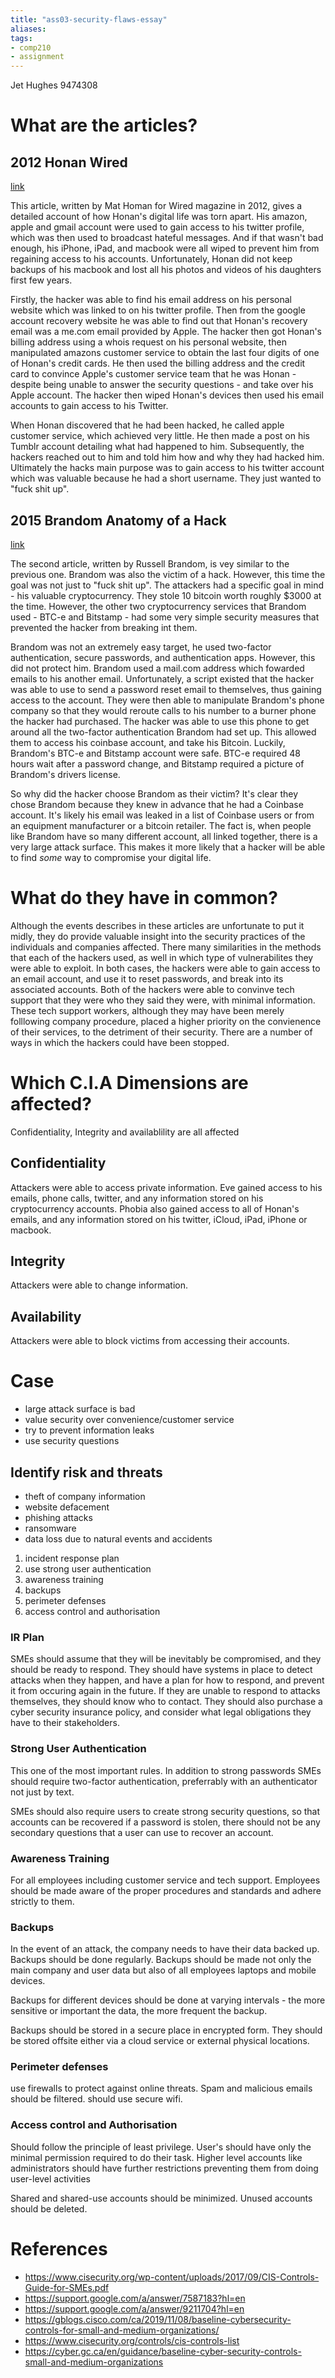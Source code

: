 ```yaml
---
title: "ass03-security-flaws-essay"
aliases: 
tags: 
- comp210
- assignment
---
```


Jet Hughes 9474308

# What are the articles?
## 2012 Honan Wired
[link](https://blackboard.otago.ac.nz/bbcswebdav/pid-2956926-dt-content-rid-18904224_1/xid-18904224_1)

This article, written by Mat Homan for Wired magazine in 2012, gives a detailed account of how Honan's digital life was torn apart. His amazon, apple and gmail account were used to gain access to his twitter profile, which was then used to broadcast hateful messages. And if that wasn't bad enough, his iPhone, iPad, and macbook were all wiped to prevent him from regaining access to his accounts. Unfortunately, Honan did not keep backups of his macbook and lost all his photos and videos of his daughters first few years. 

Firstly, the hacker was able to find his email address on his personal website which was linked to on his twitter profile. Then from the google account recovery website he was able to find out that Honan's recovery email was a me.com email provided by Apple. The hacker then got Honan's billing address using a whois request on his personal website, then manipulated amazons customer service to obtain the last four digits of one of Honan's credit cards. He then used the billing address and the credit card to convince Apple's customer service team that he was Honan - despite being unable to answer the security questions - and take over his Apple account. The hacker then wiped Honan's devices then used his email accounts to gain access to his Twitter.  

When Honan discovered that he had been hacked, he called apple customer service, which achieved very little. He then made a post on his Tumblr account detailing what had happened to him. Subsequently, the hackers reached out to him and told him how and why they had hacked him. Ultimately the hacks main purpose was to gain access to his twitter account which was valuable because he had a short username. They just wanted to "fuck shit up".

## 2015 Brandom Anatomy of a Hack
[link](https://blackboard.otago.ac.nz/bbcswebdav/pid-2956926-dt-content-rid-18904225_1/xid-18904225_1)

The second article, written by Russell Brandom, is vey similar to the previous one. Brandom was also the victim of a hack. However, this time the goal was not just to "fuck shit up". The attackers had a specific goal in mind - his valuable cryptocurrency. They stole 10 bitcoin worth roughly $3000 at the time. However, the other two cryptocurrency services that Brandom used - BTC-e and Bitstamp - had some very simple security measures that prevented the hacker from breaking int them. 

Brandom was not an extremely easy target, he used two-factor authentication, secure passwords, and authentication apps. However, this did not protect him. Brandom used a mail.com address which fowarded emails to his another email. Unfortunately, a script existed that the hacker was able to use to send a password reset email to themselves, thus gaining access to the account. They were then able to manipulate Brandom's phone company so that they would reroute calls to his number to a burner phone the hacker had purchased. The hacker was able to use this phone to get around all the two-factor authentication Brandom had set up. This allowed them to access his coinbase account, and take his Bitcoin. Luckily, Brandom's BTC-e and Bitstamp account were safe. BTC-e required 48 hours wait after a password change, and Bitstamp required a picture of Brandom's drivers license. 

So why did the hacker choose Brandom as their victim? It's clear they chose Brandom because they knew in advance that he had a Coinbase account. It's likely his email was leaked in a list of Coinbase users or from an equipment manufacturer or a bitcoin retailer. The fact is, when people like Brandom have so many different account, all linked together, there is a very large attack surface. This makes it more likely that a hacker will be able to find *some* way to compromise your digital life.

# What do they have in common?
Although the events describes in these articles are unfortunate to put it midly, they do provide valuable insight into the security practices of the individuals and companies affected. There many similarities in the methods that each of the hackers used, as well in which type of vulnerabilites they were able to exploit. In both cases, the hackers were able to gain access to an email account, and use it to reset passwords, and break into its associated accounts. Both of the hackers were able to convinve tech support that they were who they said they were, with minimal information. These tech support workers, although they may have been merely folllowing company procedure, placed a higher priority on the convienence of their services, to the detriment of their security. There are a number of ways in which the hackers could have been stopped.

# Which C.I.A Dimensions are affected?
Confidentiality, Integrity and availablility are all affected

## Confidentiality
Attackers were able to access private information. Eve gained access to his emails, phone calls, twitter, and any information stored on his cryptocurrency accounts. Phobia also gained access to all of Honan's emails, and any information stored on his twitter, iCloud, iPad, iPhone or macbook.

## Integrity
Attackers were able to change information.

## Availability
Attackers were able to block victims from accessing their accounts.

# Case
- large attack surface is bad
- value security over convenience/customer service
- try to prevent information leaks
- use security questions

## Identify risk and threats
- theft of company information
- website defacement
- phishing attacks
- ransomware
- data loss due to natural events and accidents

1. incident response plan
4. use strong user authentication
5. awareness training
6. backups
7. perimeter defenses
8. access control and authorisation

### IR Plan
SMEs should assume that they will be inevitably be compromised, and they should be ready to respond. They should have systems in place to detect attacks when they happen, and have a plan for how to respond, and prevent it from occuring again in the future. If they are unable to respond to attacks themselves, they should know who to contact. They should also purchase a cyber security insurance policy, and consider what legal obligations they have to their stakeholders.

### Strong User Authentication
This one of the most important rules. In addition to strong passwords SMEs should require two-factor authentication, preferrably with an authenticator not just by text. 

SMEs should also require users to create strong security questions, so that accounts can be recovered if a password is stolen, there should not be any secondary questions that a user can use to recover an account.

### Awareness Training
For all employees including customer service and tech support. Employees should be made aware of the proper procedures and standards and adhere strictly to them.

### Backups
In the event of an attack, the company needs to have their data backed up. Backups should be done regularly. Backups should be made not only the main company and user data but also of all employees laptops and mobile devices.

Backups for different devices should be done at varying intervals - the more sensitive or important the data, the more frequent the backup. 

Backups should be stored in a secure place in encrypted form. They should be stored offsite either via a cloud service or external physical locations.

### Perimeter defenses
use firewalls to protect against online threats. Spam and malicious emails should be filtered. should use secure wifi. 

### Access control and Authorisation
Should follow the principle of least privilege. User's should have only the minimal permission required to do their task. Higher level accounts like administrators should have further restrictions preventing them from doing user-level activities

Shared and shared-use accounts should be minimized. Unused accounts should be deleted. 

# References
- https://www.cisecurity.org/wp-content/uploads/2017/09/CIS-Controls-Guide-for-SMEs.pdf
- https://support.google.com/a/answer/7587183?hl=en
- https://support.google.com/a/answer/9211704?hl=en
- https://gblogs.cisco.com/ca/2019/11/08/baseline-cybersecurity-controls-for-small-and-medium-organizations/
- https://www.cisecurity.org/controls/cis-controls-list
- https://cyber.gc.ca/en/guidance/baseline-cyber-security-controls-small-and-medium-organizations